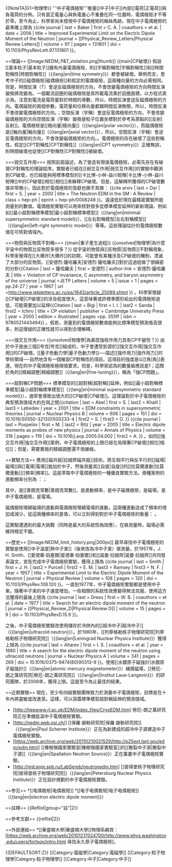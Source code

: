 {{NoteTA|G1=物理學}}
'''中子電偶極矩'''衡量[[中子|中子]]內部[[電荷|正電荷]]與負電荷的分佈。只有當正電量心與負電量心不重疊在同一位置時，電偶極矩才不等於零。至今為止，科學家尚未發現中子電偶極矩的蛛絲馬跡。現在中子電偶極矩的最準確上限為<math>|p_n| < 2.9\times 10^{ - 26}\ e\ \mathrm{cm}\ (90\%C.L.)</math> <ref>{{cite journal
 | last = Baker | first = C. A. | coauthors = et al.
 | date = 2006
 | title =  Improved Experimental Limit on the Electric Dipole Moment of the Neutron
 | journal = [[Physical_Review_Letters|Physical Review Letters]]
 | volume = 97 | pages = 131801
 | doi = 10.1103/PhysRevLett.97.131801
}}</ref>。

==理論==
[[Image:NEDM_P&T_violation.png|thumb]]
{{main|CP破壞}}
假設[[基本粒子|基本粒子]]擁有內稟電偶極矩，則[[宇稱對稱性|宇稱對稱性]]和[[時間對稱性|時間對稱性]]（{{lang|en|time symmetry}}）都會被破壞。舉例而言，思考中子的[[磁偶極矩|磁偶極矩]]和假定的電偶極矩，這兩種向量的方向必需相同。但是，時間反演（T）會逆反磁偶極矩的方向，不會改變電偶極矩的方向<ref group="註">時間反演變換將<math>t</math>改變為<math> - t</math>。一個載流迴圈的磁偶極矩<math>\boldsymbol{\mu}</math>是其所載電流<math>I</math>乘於迴圈面積<math>\mathbf{a}</math>，以方程式表示為<math>\boldsymbol{\mu}=I\mathbf{a}=\frac{\mathrm{d} q}{\mathrm{d} t}\mathbf{a}</math>。注意到電流是電荷量對於時間的導數，所以，時間反演會逆反磁偶極矩的方向。電偶磁矩的兩個參數，電荷量和位移向量都跟時間反演無關，所以，時間反演不會改變電偶極矩的方向。</ref>；空間反演（宇稱）會逆反電偶極矩的方向，不會改變磁偶極矩的方向<ref group="註">空間反演（宇稱）變換是粒子位置坐標對於參考系原點的[[反射|反射]]。電偶極矩是[[極向量|極向量]]（{{lang|en|polar vector}}），而磁偶極矩是[[軸向量|軸向量]]（{{lang|en|axial vector}}），所以，空間反演（宇稱）會逆反電偶極矩的方向，不會改變磁偶極矩的方向。</ref>。電偶極矩的存在破壞了這些對稱性。假定[[CPT對稱性|CPT對稱性]]（{{lang|en|CPT symmetry}}）正確無誤，則時間破壞也促使[[CP對稱性|CP對稱性]]被破壞。

===弱交互作用===
按照前面論述，為了營造有限值電偶極矩，必需先存在有破壞CP對稱性的理論程序。實驗者已經在[[弱交互作用|弱交互作用]]的實驗中觀測到CP破壞，也已經能夠用標準模型的[[卡比博-小林-益川矩陣|卡比博-小林-益川矩陣]]中的CP破壞[[相位|相位]]來解釋CP破壞。但是，這解釋所獲得的CP破壞數值非常微小，因此對於電偶極矩的貢獻也微乎其微：<math> |p_n| \sim 10^{-32} \ e\ \mathrm{cm} </math> <ref>
{{cite arxiv
 | last = Dar | first = S.
 | year = 2000
 | title =  The Neutron EDM in the SM : A Review
 | class = hep-ph | eprint = hep-ph/0008248
}}</ref>。遠遠低於現在最精密實驗所能測量到的數值。電偶極矩實驗可以用來核對很多從標準模型延伸的嶄新理論，例如如[[最小超對稱標準模型|最小超對稱標準模型]]（{{lang|en|minimal supersymmetric standard model}}）、[[左右對稱模型|左右對稱模型]]（{{lang|en|left-right symmetric model}}）等等。這些理論估計的電偶極矩數值在可核對值域內。

===物質與反物質不對稱===
{{main|重子產生過程}}
{{unsolved|物理學|為什麼宇宙中的物質比反物質多很多？}}
從宇宙的物質與[[反物質|反物質]]不對稱現象，科學家覺得在[[大爆炸|大爆炸]]的初期，可能會有某種涉及CP破壞的機制，湮滅了大部分的反物質。[[安德烈·薩哈羅夫|安德烈·薩哈羅夫]]對於這過程做了很縝密的分析<ref>{{Citation
  | last = 薩哈羅夫
  | first = 安德烈
  | author-link = 安德烈·薩哈羅夫
  | title = Violation of CP invariance, C asymmetry, and baryon asymmetry of the universe
  | journal =JETP Letters
  | volume = 5
  | issue = 1
  | pages = pp.24-27
  | year = 1967
  | url =http://www.jetpletters.ac.ru/ps/1643/article_25089.shtml
 }}
</ref>。科學家懷疑[[CP破壞|CP破壞]]的涉及程度很大，這意味著或許標準模形給出的電偶極矩過低，可能需要加以延伸<ref>{{Citation
  | last = Bigi
  | first = I. I.
  | last2 = Sanda
  | first2 = Ichiro
  | title = CP violation
  | publisher = Cambridge University Press
  | year = 2000
  | edition = illustrated
  | pages =pp. 355ff
  | isbn = 9780521443494}}
</ref>。假若，測量到的電偶極矩數值能夠比標準模型預測值高很多，則這懷疑的正確性就可以得到合理解釋。

===強交互作用===
{{unsolved|物理學|為甚麼強核作用力具有CP不變性？}}
由於中子是由三個[[夸克|夸克]]組成的，中子會遭受到源於[[強交互作用|強交互作用]]的CP破壞。[[量子色動力學|量子色動力學]]──描述[[強作用力|強作用力]]的學術領域──自然地含有一個摧毀CP對稱性的項目。這項目的強度是以[[角|角]]<math>\theta</math>表達。現在的中子電偶極矩極限值要求<math>\theta<10^{-10}\mathrm{rad}</math>。但是，科學家認為<math>\theta</math>的數量級應該是1；這關於角<math>\theta</math>的[[精細調整|精細調整]]（{{lang|en|fine-tuning}}），稱為「強CP問題」。

===超對稱CP問題===
標準模型的[[超對稱|超對稱]]延伸，例如[[最小超對稱標準模型|最小超對稱標準模型]]（{{lang|en|minimal supersymmetric standard model}}），通常會導致出很大的[[CP破壞|CP破壞]]。這理論對於中子電偶極矩的典型預測值域大約在<math>10^{ - 25}\ e\ \mathrm{cm}</math>與<math>10^{ - 28}\ e\ \mathrm{cm}</math>之間<ref>{{citation
 | last = Abel | first = S. | last2 = Khalil
 | last3 = Lebedev
 | year = 2001
 | title =  EDM constraints in supersymmetric theories
 | journal = Nuclear Physics B
 | volume = 606 | pages = 151
 | doi = 10.1016/S0550-3213(01)00233-4 | first2 = S. | first3 = O.
}}</ref><ref>
{{cite journal
 | last = Pospelov | first = M. | last2 = Ritz
 | year = 2005
 | title =  Electric dipole moments as probes of new physics
 | journal = Annals of Physics
 | volume = 318 | pages = 119
 | doi = 10.1016/j.aop.2005.04.002 | first2 = A.
}}
</ref>。如同[[強交互作用|強交互作用]]案例，中子電偶極矩的上限已經在局限著CP破壞[[相位|相位]]；但是，需要實施的精細調整還不很嚴峻。

==實驗方法==
應用[[磁共振|拉姆齊磁共振]]技術，將互相平行與反平行的[[磁場|磁場]]與[[電場|電場]]施加於中子，然後測量其[[自旋|自旋]]的[[拉莫爾進動|拉莫爾進動]][[頻率|頻率]]。這是萃取中子電偶極矩的一種優良實驗方法。兩種案例的進動頻率分別為
：<math> h\nu = 2\mu_n B \pm 2d_n E </math>；

其中，<math>h</math>是[[普朗克常數|普朗克常數]]，<math>\nu</math>是進動頻率，<math>\mu_n</math>是中子磁偶極矩，<math>B</math>是磁場，<math>d_n</math>是中子電偶極矩，<math>E</math>是電場。

磁偶極矩環繞磁場的進動與電偶極矩環繞電場的進動，這兩種進動造成了頻率的增加或減少。從這兩種頻率的差值，可以立刻得到對於中子電偶極矩的衡量：
<math> p_n = \frac{h\Delta\nu}{4E} </math>。

這實驗遭遇到的最大挑戰（同時是最大的系統性偽效應），在做測量時，磁場必需維持穩定不變。

==歷史==
[[Image:NEDM_limit_history.png|300px]]
最早尋找中子電偶極矩的實驗是使用[[中子溫度|熱中子束]]（後來改為冷中子束）做測量。於1957年，J. H. Smith、[[愛德華·珀塞爾|愛德華·珀塞爾]]和[[諾曼·拉姆齊|諾曼·拉姆齊]]共同發表論文，宣告完成中子電偶極矩實驗，獲得上限為<math>|p_n| < 5\times 10^{ - 20}\ e\ \mathrm{cm}</math> <ref>{{cite journal
 | last = Smith | first = J. H. | last2 = Purcell | first2 = E. M.
 | last3 = Ramsey | first3 = N. F.
 | year = 1957
 | title =  Experimental Limit to the Electric Dipole Moment of the Neutron
 | journal = Physical Review
 | volume = 108 | pages = 120
 | doi = 10.1103/PhysRev.108.120
}}</ref>。一直到1977年，中子電偶極矩實驗都是使用中子束。隨著中子束的中子速度增加，一些相關的系統性效應變得無法克服，使用這方法獲得的最後上限為<math>|p_n| < 3\times 10^{ - 24}\ e\ \mathrm{cm}</math> <ref>
{{cite journal
 | last = Dress | first = W. B. | coauthors = et al.
 | date = 1977
 | title = Search for an electric dipole moment of the neutron
 | journal = [[Physical_Review_D|Physical Review D]]
 | volume = 15 | pages = 9
 | doi = 10.1103/PhysRevD.15.9
}}</ref>。

之後，中子電偶極矩實驗改使用儲存於冷阱內的[[超冷中子|超冷中子]]（{{lang|en|ultracold neutron}}）。於1980年，[[列寧格勒核子物理研究院|列寧格勒核子物理研究院]]（{{lang|en|Leningrad Nuclear Physics Institute}}）獲得上限為<math>|p_n| < 1.6\times 10^{ - 24}\ e\ \mathrm{cm}\ (C.L 90\%)</math> <ref>{{cite journal
 | last = Altarev | first = I. S. | coauthors = et al.
 | year = 1980
 | title = A search for the electric dipole moment of the neutron using ultracold neutrons
 | journal = Nuclear Physics A
 | volume = 341 | pages = 269
 | doi = 10.1016/0375-9474(80)90313-9
}}</ref>。使用[[水銀原子磁強計|水銀原子磁強計]]（{{lang|en|atomic mercury magnetometer}}）補償磁場，[[勞厄-朗之萬研究院|勞厄-朗之萬研究院]]（{{lang|en|Institut Laue-Langevin}}）的研究團隊，於2006年，獲得上限<math>|p_n| < 2.9\times 10^{ - 26}\ e\ \mathrm{cm}\ (90\%C.L.)</math>。這是至今為止最佳的結果。

==近期實驗==
現在，至少有四組實驗團隊致力於測量中子電偶極矩，目標是在十年內將靈敏度改進至<math>10^{ - 28}\ e\ \mathrm{cm}</math>。這樣，可以涵蓋標準模型超對稱延伸的預測值域。
* [http://hepwww.rl.ac.uk/EDM/index_files/CryoEDM.htm] 勞厄-朗之萬研究院正在準備低溫中子電偶極矩實驗。
* [http://nedm.web.psi.ch/] [[保羅·謝勒研究院|保羅·謝勒研究院]]（{{lang|en|Paul Scherrer Institute}}）正在為新建成的超冷中子源建造中子電偶極矩實驗。
* [https://web.archive.org/web/20110210021529/http://p25ext.lanl.gov/edm/edm.html] [[橡樹嶺國家實驗室|橡樹嶺國家實驗室]]的[[散裂中子源|散裂中子源]]（{{lang|en|Spallation Neutron Source}}）正在籌畫中子電偶極矩實驗。
* [http://nrd.pnpi.spb.ru/LabSereb/neutronedm.htm] [[彼得堡核子物理研究院|彼得堡核子物理研究院]]（{{lang|en|Petersburg Nuclear Physics Institute}}）正在設計規劃的中子電偶極矩實驗。

==参见==
*[[电偶极矩|电偶极矩]]
*[[电子电偶极矩|电子电偶极矩]]（{{lang|en|electron electric dipole moment}}）

==註釋==
{{Reflist|group="註"|2}}

==參考文獻==
{{reflist|2}}

==外部連結==
*[[華盛頓大學|華盛頓大學]]物理系網頁：[https://web.archive.org/web/20101217024700/http://www.phys.washington.edu/users/fortson/intro.html 尋找永久原子電偶極矩]。

{{DEFAULTSORT:Z}}
[[Category:電磁學|Category:電磁學]]
[[Category:粒子物理學|Category:粒子物理學]]
[[Category:中子|Category:中子]]